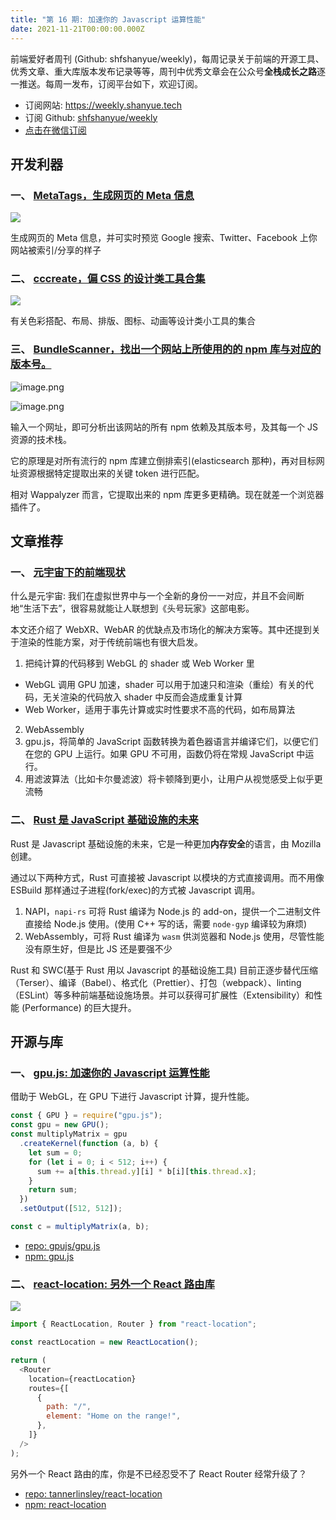 ```yaml
---
title: "第 16 期: 加速你的 Javascript 运算性能"
date: 2021-11-21T00:00:00.000Z
---
```


前端爱好者周刊 (Github: shfshanyue/weekly)，每周记录关于前端的开源工具、优秀文章、重大库版本发布记录等等，周刊中优秀文章会在公众号**全栈成长之路**逐一推送。每周一发布，订阅平台如下，欢迎订阅。

- 订阅网站: <https://weekly.shanyue.tech>
- 订阅 Github: [shfshanyue/weekly](https://github.com/shfshanyue/weekly)
- [点击在微信订阅](https://mp.weixin.qq.com/mp/appmsgalbum?action=getalbum&__biz=MjM5NjU5NjQ0NQ==&scene=1&album_id=1880625492081344514&count=3#wechat_redirect)

## 开发利器

### **一、 [MetaTags，生成网页的 Meta 信息](https://metatags.io/)**

![](https://p3-juejin.byteimg.com/tos-cn-i-k3u1fbpfcp/1a8501fdd38d4214804d45bcc53fddc4~tplv-k3u1fbpfcp-watermark.image?)

生成网页的 Meta 信息，并可实时预览 Google 搜索、Twitter、Facebook 上你网站被索引/分享的样子

### **二、 [cccreate，偏 CSS 的设计类工具合集](https://cccreate.co/)**

![](https://p9-juejin.byteimg.com/tos-cn-i-k3u1fbpfcp/70f8f0b6586c4321a2f26ada1ff6c6cf~tplv-k3u1fbpfcp-watermark.image?)

有关色彩搭配、布局、排版、图标、动画等设计类小工具的集合

### **三、 [BundleScanner，找出一个网站上所使用的的 npm 库与对应的版本号。](https://bundlescanner.com/。)**

![image.png](https://p1-juejin.byteimg.com/tos-cn-i-k3u1fbpfcp/fbdd975c10f343269b54a94266565045~tplv-k3u1fbpfcp-watermark.image?)

![image.png](https://p6-juejin.byteimg.com/tos-cn-i-k3u1fbpfcp/c589377a94d244cf929260c04ae8332d~tplv-k3u1fbpfcp-watermark.image?)

输入一个网址，即可分析出该网站的所有 npm 依赖及其版本号，及其每一个 JS 资源的技术栈。

它的原理是对所有流行的 npm 库建立倒排索引(elasticsearch 那种)，再对目标网址资源根据特定提取出来的关键 token 进行匹配。

相对 Wappalyzer 而言，它提取出来的 npm 库更多更精确。现在就差一个浏览器插件了。

## 文章推荐

### **一、 [元宇宙下的前端现状](https://juejin.cn/post/7001419484376350727)**

什么是元宇宙: 我们在虚拟世界中与一个全新的身份一一对应，并且不会间断地“生活下去”，很容易就能让人联想到《头号玩家》这部电影。

本文还介绍了 WebXR、WebAR 的优缺点及市场化的解决方案等。其中还提到关于渲染的性能方案，对于传统前端也有很大启发。

1. 把纯计算的代码移到 WebGL 的 shader 或 Web Worker 里

- WebGL 调用 GPU 加速，shader 可以用于加速只和渲染（重绘）有关的代码，无关渲染的代码放入 shader 中反而会造成重复计算
- Web Worker，适用于事先计算或实时性要求不高的代码，如布局算法

2. WebAssembly
3. gpu.js，将简单的 JavaScript 函数转换为着色器语言并编译它们，以便它们在您的 GPU 上运行。如果 GPU 不可用，函数仍将在常规 JavaScript 中运行。
4. 用滤波算法（比如卡尔曼滤波）将卡顿降到更小，让用户从视觉感受上似乎更流畅

### **二、 [Rust 是 JavaScript 基础设施的未来](https://mp.weixin.qq.com/s/LSIi2P6FKnJ0GTodaTUGKw)**

Rust 是 Javascript 基础设施的未来，它是一种更加**内存安全**的语言，由 Mozilla 创建。

通过以下两种方式，Rust 可直接被 Javascript 以模块的方式直接调用。而不用像 ESBuild 那样通过子进程(fork/exec)的方式被 Javascript 调用。

1. NAPI，`napi-rs` 可将 Rust 编译为 Node.js 的 add-on，提供一个二进制文件直接给 Node.js 使用。(使用 C++ 写的话，需要 `node-gyp` 编译较为麻烦)
1. WebAssembly，可将 Rust 编译为 `wasm` 供浏览器和 Node.js 使用，尽管性能没有原生好，但是比 JS 还是要强不少

Rust 和 SWC(基于 Rust 用以 Javascript 的基础设施工具) 目前正逐步替代压缩（Terser）、编译（Babel）、格式化（Prettier）、打包（webpack）、linting（ESLint）等多种前端基础设施场景。并可以获得可扩展性（Extensibility）和性能 (Performance) 的巨大提升。

## 开源与库

### **一、 [gpu.js: 加速你的 Javascript 运算性能](https://github.com/gpujs/gpu.js)**

借助于 WebGL，在 GPU 下进行 Javascript 计算，提升性能。

```js
const { GPU } = require("gpu.js");
const gpu = new GPU();
const multiplyMatrix = gpu
  .createKernel(function (a, b) {
    let sum = 0;
    for (let i = 0; i < 512; i++) {
      sum += a[this.thread.y][i] * b[i][this.thread.x];
    }
    return sum;
  })
  .setOutput([512, 512]);

const c = multiplyMatrix(a, b);
```

- [repo: gpujs/gpu.js](https://github.com/gpujs/gpu.js)
- [npm: gpu.js](https://npm.devtool.tech/gpu.js)

### **二、 [react-location: 另外一个 React 路由库](https://react-location.tanstack.com/)**

![](https://p1-juejin.byteimg.com/tos-cn-i-k3u1fbpfcp/c9e7957272ea4a718045b3e647502e0b~tplv-k3u1fbpfcp-watermark.image?)

```js
import { ReactLocation, Router } from "react-location";

const reactLocation = new ReactLocation();

return (
  <Router
    location={reactLocation}
    routes={[
      {
        path: "/",
        element: "Home on the range!",
      },
    ]}
  />
);
```

另外一个 React 路由的库，你是不已经忍受不了 React Router 经常升级了？

- [repo: tannerlinsley/react-location](https://github.com/tannerlinsley/react-location)
- [npm: react-location](https://npm.devtool.tech/react-location)
